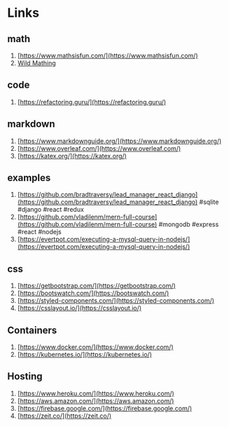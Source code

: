 # Links

## math

1. [https://www.mathsisfun.com/](https://www.mathsisfun.com/) 
2. [Wild Mathing](https://www.youtube.com/channel/UCj0Od_id0gPbmwZ65U8xwrw)

## code

1. [https://refactoring.guru/](https://refactoring.guru/)

## markdown

1. [https://www.markdownguide.org/](https://www.markdownguide.org/)
2. [https://www.overleaf.com/](https://www.overleaf.com/)
3. [https://katex.org/](https://katex.org/)

## examples

1. [https://github.com/bradtraversy/lead_manager_react_django](https://github.com/bradtraversy/lead_manager_react_django) #sqlite #django #react #redux
2. [https://github.com/vladilenm/mern-full-course](https://github.com/vladilenm/mern-full-course) #mongodb #express #react #nodejs
3. [https://evertpot.com/executing-a-mysql-query-in-nodejs/](https://evertpot.com/executing-a-mysql-query-in-nodejs/)

## css

1. [https://getbootstrap.com/](https://getbootstrap.com/)
2. [https://bootswatch.com/](https://bootswatch.com/)
3. [https://styled-components.com/](https://styled-components.com/)
4. [https://csslayout.io/](https://csslayout.io/)


## Containers

1. [https://www.docker.com/](https://www.docker.com/)
2. [https://kubernetes.io/](https://kubernetes.io/)

## Hosting

1. [https://www.heroku.com/](https://www.heroku.com/)
2. [https://aws.amazon.com/](https://aws.amazon.com/)
3. [https://firebase.google.com/](https://firebase.google.com/)
4. [https://zeit.co/](https://zeit.co/)
